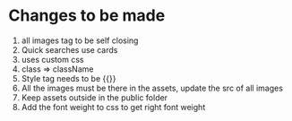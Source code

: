 # Changes to be made
1. all images tag to be self closing
2. Quick searches use cards
3. uses custom css
4. class => className
5. Style tag needs to be {{}}
6. All the images must be there in the assets, update the src of all images
7. Keep assets outside in the public folder
8. Add the font weight to css to get right font weight